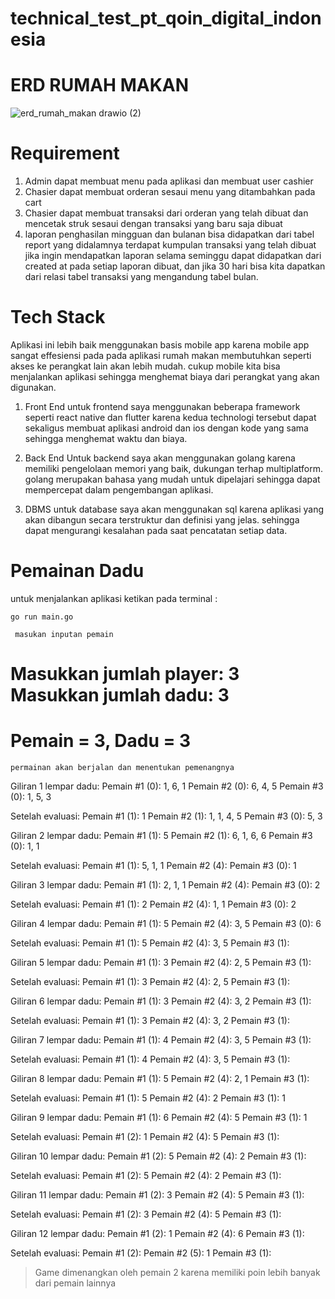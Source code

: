 # technical_test_pt_qoin_digital_indonesia

# ERD RUMAH MAKAN
![erd_rumah_makan drawio (2)](https://github.com/robbymaul/technical_test_pt_qoin_digital_indonesia/assets/104151418/a6dea00d-43f6-4e64-91c0-ff8215e9a4b1)

# Requirement
1. Admin dapat membuat menu pada aplikasi dan membuat user cashier
2. Chasier dapat membuat orderan sesaui menu yang ditambahkan pada cart
3. Chasier dapat membuat transaksi dari orderan yang telah dibuat dan mencetak struk sesaui dengan transaksi yang baru saja dibuat
4. laporan penghasilan mingguan dan bulanan bisa didapatkan dari tabel report yang didalamnya terdapat kumpulan transaksi yang telah dibuat jika ingin mendapatkan laporan selama seminggu dapat didapatkan dari created at pada setiap laporan dibuat, dan jika 30 hari bisa kita dapatkan dari relasi tabel transaksi yang mengandung tabel bulan.

# Tech Stack
Aplikasi ini lebih baik menggunakan basis mobile app karena mobile app sangat effesiensi pada pada aplikasi rumah makan membutuhkan seperti akses ke perangkat lain akan lebih mudah. cukup mobile kita bisa menjalankan aplikasi sehingga menghemat biaya dari perangkat yang akan digunakan.

1. Front End
untuk frontend saya menggunakan beberapa framework seperti react native dan flutter karena kedua technologi tersebut dapat sekaligus membuat aplikasi android dan ios dengan kode yang sama sehingga menghemat waktu dan biaya.

2. Back End
Untuk backend saya akan menggunakan golang karena memiliki pengelolaan memori yang baik, dukungan terhap multiplatform. golang merupakan bahasa yang mudah untuk dipelajari sehingga dapat mempercepat dalam pengembangan aplikasi.

3. DBMS
untuk database saya akan menggunakan sql karena aplikasi yang akan dibangun secara terstruktur dan definisi yang jelas. sehingga dapat mengurangi kesalahan pada saat pencatatan setiap data.

# Pemainan Dadu
untuk menjalankan aplikasi ketikan pada terminal :
```
go run main.go
```

``` masukan inputan pemain```

Masukkan jumlah player: 3
Masukkan jumlah dadu: 3
================      
Pemain = 3, Dadu = 3  
================= 

```permainan akan berjalan dan menentukan pemenangnya```

Giliran 1 lempar dadu:
Pemain #1 (0): 1, 6, 1
Pemain #2 (0): 6, 4, 5
Pemain #3 (0): 1, 5, 3

Setelah evaluasi:
Pemain #1 (1): 1
Pemain #2 (1): 1, 1, 4, 5
Pemain #3 (0): 5, 3

Giliran 2 lempar dadu:
Pemain #1 (1): 5
Pemain #2 (1): 6, 1, 6, 6
Pemain #3 (0): 1, 1

Setelah evaluasi:
Pemain #1 (1): 5, 1, 1
Pemain #2 (4):
Pemain #3 (0): 1

Giliran 3 lempar dadu:
Pemain #1 (1): 2, 1, 1
Pemain #2 (4):
Pemain #3 (0): 2

Setelah evaluasi:
Pemain #1 (1): 2
Pemain #2 (4): 1, 1
Pemain #3 (0): 2

Giliran 4 lempar dadu:
Pemain #1 (1): 5
Pemain #2 (4): 3, 5
Pemain #3 (0): 6

Setelah evaluasi:
Pemain #1 (1): 5
Pemain #2 (4): 3, 5
Pemain #3 (1):

Giliran 5 lempar dadu:
Pemain #1 (1): 3
Pemain #2 (4): 2, 5
Pemain #3 (1):

Setelah evaluasi:
Pemain #1 (1): 3
Pemain #2 (4): 2, 5
Pemain #3 (1):

Giliran 6 lempar dadu:
Pemain #1 (1): 3
Pemain #2 (4): 3, 2
Pemain #3 (1):

Setelah evaluasi:
Pemain #1 (1): 3
Pemain #2 (4): 3, 2
Pemain #3 (1):

Giliran 7 lempar dadu:
Pemain #1 (1): 4
Pemain #2 (4): 3, 5
Pemain #3 (1):

Setelah evaluasi:
Pemain #1 (1): 4
Pemain #2 (4): 3, 5
Pemain #3 (1):

Giliran 8 lempar dadu:
Pemain #1 (1): 5
Pemain #2 (4): 2, 1
Pemain #3 (1):

Setelah evaluasi:
Pemain #1 (1): 5
Pemain #2 (4): 2
Pemain #3 (1): 1

Giliran 9 lempar dadu:
Pemain #1 (1): 6
Pemain #2 (4): 5
Pemain #3 (1): 1

Setelah evaluasi:
Pemain #1 (2): 1
Pemain #2 (4): 5
Pemain #3 (1):

Giliran 10 lempar dadu:
Pemain #1 (2): 5
Pemain #2 (4): 2
Pemain #3 (1):

Setelah evaluasi:
Pemain #1 (2): 5
Pemain #2 (4): 2
Pemain #3 (1):

Giliran 11 lempar dadu:
Pemain #1 (2): 3
Pemain #2 (4): 5
Pemain #3 (1):

Setelah evaluasi:
Pemain #1 (2): 3
Pemain #2 (4): 5
Pemain #3 (1):

Giliran 12 lempar dadu:
Pemain #1 (2): 1
Pemain #2 (4): 6
Pemain #3 (1):

Setelah evaluasi:
Pemain #1 (2):
Pemain #2 (5): 1
Pemain #3 (1):

> Game dimenangkan oleh pemain 2 karena memiliki poin lebih banyak dari pemain lainnya
